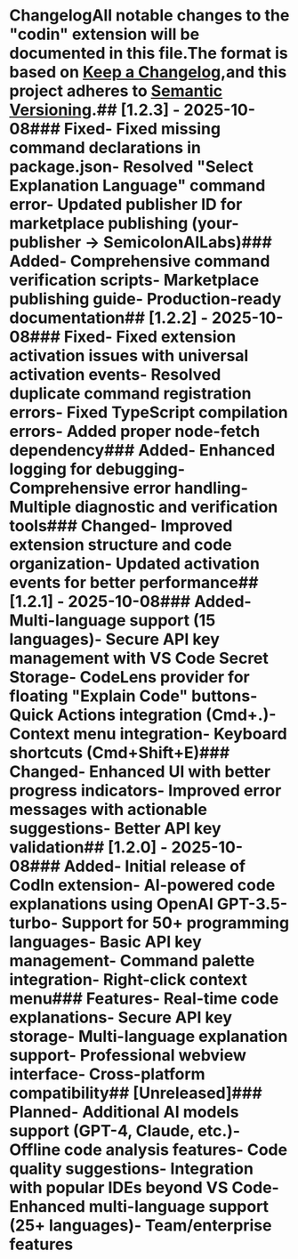 # ChangelogAll notable changes to the "codin" extension will be documented in this file.The format is based on [Keep a Changelog](https://keepachangelog.com/en/1.0.0/),and this project adheres to [Semantic Versioning](https://semver.org/spec/v2.0.0.html).## [1.2.3] - 2025-10-08### Fixed- Fixed missing command declarations in package.json- Resolved "Select Explanation Language" command error- Updated publisher ID for marketplace publishing (your-publisher → SemicolonAILabs)### Added- Comprehensive command verification scripts- Marketplace publishing guide- Production-ready documentation## [1.2.2] - 2025-10-08### Fixed- Fixed extension activation issues with universal activation events- Resolved duplicate command registration errors- Fixed TypeScript compilation errors- Added proper node-fetch dependency### Added- Enhanced logging for debugging- Comprehensive error handling- Multiple diagnostic and verification tools### Changed- Improved extension structure and code organization- Updated activation events for better performance## [1.2.1] - 2025-10-08### Added- Multi-language support (15 languages)- Secure API key management with VS Code Secret Storage- CodeLens provider for floating "Explain Code" buttons- Quick Actions integration (Cmd+.)- Context menu integration- Keyboard shortcuts (Cmd+Shift+E)### Changed- Enhanced UI with better progress indicators- Improved error messages with actionable suggestions- Better API key validation## [1.2.0] - 2025-10-08### Added- Initial release of CodIn extension- AI-powered code explanations using OpenAI GPT-3.5-turbo- Support for 50+ programming languages- Basic API key management- Command palette integration- Right-click context menu### Features- Real-time code explanations- Secure API key storage- Multi-language explanation support- Professional webview interface- Cross-platform compatibility## [Unreleased]### Planned- Additional AI models support (GPT-4, Claude, etc.)- Offline code analysis features- Code quality suggestions- Integration with popular IDEs beyond VS Code- Enhanced multi-language support (25+ languages)- Team/enterprise features